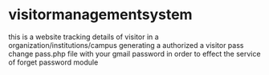# visitormanagementsystem
this is a website tracking details of visitor in a organization/institutions/campus generating a authorized a visitor pass
change pass.php file with your gmail password in order to effect the service of forget password module
